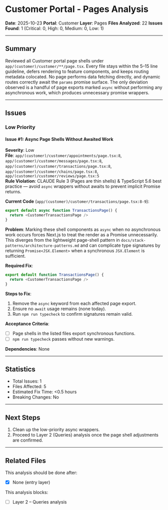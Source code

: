 # Customer Portal - Pages Analysis

**Date**: 2025-10-23
**Portal**: Customer
**Layer**: Pages
**Files Analyzed**: 22
**Issues Found**: 1 (Critical: 0, High: 0, Medium: 0, Low: 1)

---

## Summary

Reviewed all Customer portal page shells under `app/(customer)/customer/**/page.tsx`. Every file stays within the 5–15 line guideline, defers rendering to feature components, and keeps routing metadata colocated. No page performs data fetching directly, and dynamic routes correctly await the `params` promise surface. The only deviation observed is a handful of page exports marked `async` without performing any asynchronous work, which produces unnecessary promise wrappers.

---

## Issues

### Low Priority

#### Issue #1: Async Page Shells Without Awaited Work
**Severity**: Low  
**File**: `app/(customer)/customer/appointments/page.tsx:8`, `app/(customer)/customer/messages/page.tsx:8`, `app/(customer)/customer/transactions/page.tsx:8`, `app/(customer)/customer/chains/page.tsx:8`, `app/(customer)/customer/reviews/page.tsx:5`  
**Rule Violation**: CLAUDE Rule 3 (Pages are thin shells) & TypeScript 5.6 best practice — avoid `async` wrappers without awaits to prevent implicit Promise returns.

**Current Code** (`app/(customer)/customer/transactions/page.tsx:8-9`):
```typescript
export default async function TransactionsPage() {
  return <CustomerTransactionsPage />
}
```

**Problem**: Marking these shell components as `async` when no asynchronous work occurs forces Next.js to treat the render as a Promise unnecessarily. This diverges from the lightweight page-shell pattern in `docs/stack-patterns/architecture-patterns.md` and can complicate type signatures by returning `Promise<JSX.Element>` when a synchronous `JSX.Element` is sufficient.

**Required Fix**:
```typescript
export default function TransactionsPage() {
  return <CustomerTransactionsPage />
}
```

**Steps to Fix**:
1. Remove the `async` keyword from each affected page export.
2. Ensure no `await` usage remains (none today).
3. Run `npm run typecheck` to confirm signatures remain valid.

**Acceptance Criteria**:
- [ ] Page shells in the listed files export synchronous functions.
- [ ] `npm run typecheck` passes without new warnings.

**Dependencies**: None

---

## Statistics

- Total Issues: 1
- Files Affected: 5
- Estimated Fix Time: <0.5 hours
- Breaking Changes: No

---

## Next Steps

1. Clean up the low-priority async wrappers.
2. Proceed to Layer 2 (Queries) analysis once the page shell adjustments are confirmed.

---

## Related Files

This analysis should be done after:
- [x] None (entry layer)

This analysis blocks:
- [ ] Layer 2 – Queries analysis

